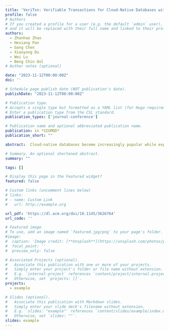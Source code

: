 ```yaml
---
title: 'VeriTxn: Verifiable Transactions for Cloud-Native Databases with Storage Disaggregation'
profile: false
# Authors
# If you created a profile for a user (e.g. the default `admin` user), write the username (folder name) here
# and it will be replaced with their full name and linked to their profile.
authors:
  - Zhanhao Zhao
  - Hexiang Pan
  - Gang Chen
  - Xiaoyong Du
  - Wei Lu
  - Beng Chin Ool
# Author notes (optional)

date: "2023-11-12T00:00:00Z"
doi: ''

# Schedule page publish date (NOT publication's date).
publishDate: "2023-11-12T00:00:00Z"

# Publication type.
# Accepts a single type but formatted as a YAML list (for Hugo requirements).
# Enter a publication type from the CSL standard.
publication_types: ['journal-conference']

# Publication name and optional abbreviated publication name.
publication: in *SIGMOD*
publication_short: ""

abstract:  Cloud-native databases become increasingly popular while exposing to greater data security and correctness risks. Existing verifiable outsourced databases overlook either the correctness risk of transactions, or the disaggregation architecture:a key design consideration of cloud-native databases for performance and elasticity, or both. We present VeriTxn, a novel cloud-native database that efficiently provides verifiability of transaction correctness. VeriTxn relies on the trusted hardware (i.e., Intel SGX) to enable verifiable transaction processing. We build a page-structure cache in the trusted domain, where transactions can be verified with low, constant overhead. VeriTxn further optimizes the read-only transactions by exploiting disaggregation to fit the read-heavy workload in the cloud. We also integrate our proposal into MySQL, a popular open-source database. We conduct extensive experiments to compare VeriTxn against state-of-the-art verifiable databases and evaluate the performance of VeriTxn on MySQL. The results show that VeriTxn introduces tolerable performance degradation for verifiable transactions, while achieving up to 7.03× and 7.93× higher throughput than Litmus and LedgerDB, and its sustainable performance when integrated with MySQL.

# Summary. An optional shortened abstract.
summary: ""

tags: []

# Display this page in the Featured widget?
featured: false

# Custom links (uncomment lines below)
# links:
# - name: Custom Link
#   url: http://example.org

url_pdf: 'https://dl.acm.org/doi/10.1145/3626764'
url_code: ''

# Featured image
# To use, add an image named `featured.jpg/png` to your page's folder.
#image:
#  caption: 'Image credit: [**Unsplash**](https://unsplash.com/photos/pLCdAaMFLTE)'
#  focal_point: ''
#  preview_only: false

# Associated Projects (optional).
#   Associate this publication with one or more of your projects.
#   Simply enter your project's folder or file name without extension.
#   E.g. `internal-project` references `content/project/internal-project/index.md`.
#   Otherwise, set `projects: []`.
projects:
  - example

# Slides (optional).
#   Associate this publication with Markdown slides.
#   Simply enter your slide deck's filename without extension.
#   E.g. `slides: "example"` references `content/slides/example/index.md`.
#   Otherwise, set `slides: ""`.
slides: example
---
```

